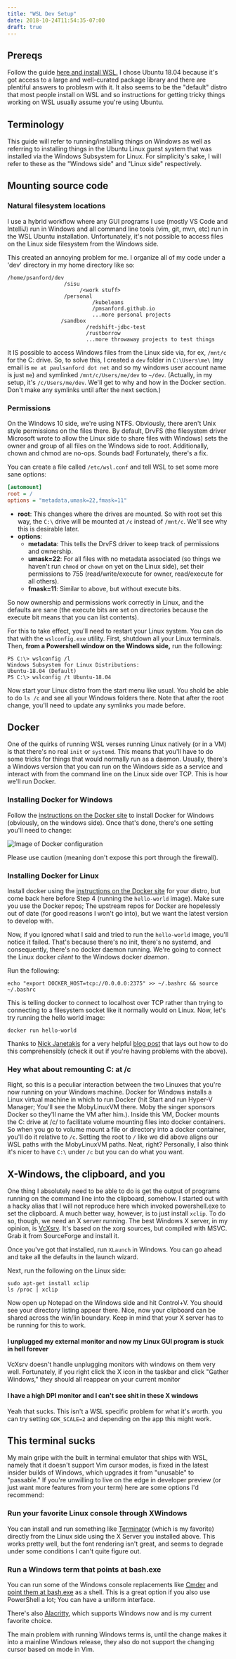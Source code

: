 ```yaml
---
title: "WSL Dev Setup"
date: 2018-10-24T11:54:35-07:00
draft: true
---
```


## Prereqs
Follow the guide [here and install WSL.](https://docs.microsoft.com/en-us/windows/wsl/install-win10) I chose Ubuntu 18.04 because it's got access to a large and well-curated package library and there are plentiful answers to problesm with it. It also seems to be the "default" distro that most people install on WSL and so instructions for getting tricky things working on WSL usually assume you're using Ubuntu.

## Terminology
This guide will refer to running/installing things on Windows as well as referring to installing things in the Ubuntu Linux guest system that was installed via the Windows Subsystem for Linux. For simplicity's sake, I will refer to these as the "Windows side" and "Linux side" respectively.

## Mounting source code

### Natural filesystem locations

I use a hybrid workflow where any GUI programs I use (mostly VS Code and IntelliJ) run in Windows and all command line tools (vim, git, mvn, etc) run in the WSL Ubuntu installation. Unfortunately, it's not possible to access files on the Linux side filesystem from the Windows side.

This created an annoying problem for me. I organize all of my code under a 'dev' directory in my home directory like so:
```
/home/psanford/dev
                  /sisu
                       /<work stuff>
                  /personal
                           /kubeleans
                           /pmsanford.github.io
                           ...more personal projects
                 /sandbox
                         /redshift-jdbc-test
                         /rustborrow
                         ...more throwaway projects to test things
```

It IS possible to access Windows files from the Linux side via, for ex, `/mnt/c` for the C: drive. So, to solve this, I created a `dev` folder in `C:\Users\me\` (my email is `me at paulsanford dot net` and so my windows user account name is just `me`) and symlinked `/mnt/c/Users/me/dev` to `~/dev`. (Actually, in my setup, it's `/c/Users/me/dev`. We'll get to why and how in the Docker section. Don't make any symlinks until after the next section.)

### Permissions
On the Windows 10 side, we're using NTFS. Obviously, there aren't Unix style permissions on the files there. By default, DrvFS (the filesystem driver Microsoft wrote to allow the Linux side to share files with Windows) sets the owner and group of all files on the Windows side to root. Additionally, chown and chmod are no-ops. Sounds bad! Fortunately, there's a fix.

You can create a file called `/etc/wsl.conf` and tell WSL to set some more sane options:

```ini
[automount]
root = /
options = "metadata,umask=22,fmask=11"
```

* **root**: This changes where the drives are mounted. So with root set this way, the `C:\` drive will be mounted at `/c` instead of `/mnt/c`. We'll see why this is desirable later.
* **options**:
    - **metadata**: This tells the DrvFS driver to keep track of permissions and ownership.
    - **umask=22**: For all files with no metadata associated (so things we haven't run `chmod` or `chown` on yet on the Linux side), set their permissions to 755 (read/write/execute for owner, read/execute for all others).
    - **fmask=11**: Similar to above, but without execute bits.

So now ownership and permissions work correctly in Linux, and the defaults are sane (the execute bits are set on directories because the execute bit means that you can list contents).

For this to take effect, you'll need to restart your Linux system. You can do that with the `wslconfig.exe` utility. First, shutdown all your Linux terminals. Then, **from a Powershell window on the Windows side,** run the following:
```shell
PS C:\> wslconfig /l
Windows Subsystem for Linux Distributions:
Ubuntu-18.04 (Default)
PS C:\> wslconfig /t Ubuntu-18.04
```

Now start your Linux distro from the start menu like usual. You shold be able to do `ls /c` and see all your Windows folders there. Note that after the root change, you'll need to update any symlinks you made before.

## Docker

One of the quirks of running WSL verses running Linux natively (or in a VM) is that there's no real `init` or `systemd`. This means that you'll have to do some tricks for things that would normally run as a daemon. Usually, there's a Windows version that you can run on the Windows side as a service and interact with from the command line on the Linux side over TCP. This is how we'll run Docker.

### Installing Docker for Windows

Follow the [instructions on the Docker site](https://docs.docker.com/docker-for-windows/install/) to install Docker for Windows (obviously, on the windows side). Once that's done, there's one setting you'll need to change:

![Image of Docker configuration](/images/docker-config.png)

Please use caution (meaning don't expose this port through the firewall).

### Installing Docker for Linux

Install docker using the [instructions on the Docker site](https://docs.docker.com/install/linux/docker-ce/ubuntu/) for your distro, but come back here before Step 4 (running the `hello-world` image). Make sure you use the Docker repos; The upstream repos for Docker are hopelessly out of date (for good reasons I won't go into), but we want the latest version to develop with.

Now, if you ignored what I said and tried to run the `hello-world` image, you'll notice it failed. That's because there's no init, there's no systemd, and consequently, there's no docker daemon running. We're going to connect the Linux docker *client* to the Windows docker *daemon*.

Run the following:
```shell
echo "export DOCKER_HOST=tcp://0.0.0.0:2375" >> ~/.bashrc && source ~/.bashrc
```
This is telling docker to connect to localhost over TCP rather than trying to connecting to a filesystem socket like it normally would on Linux. Now, let's try running the hello world image:
```shell
docker run hello-world
```

Thanks to [Nick Janetakis](https://nickjanetakis.com/) for a very helpful [blog post](https://nickjanetakis.com/blog/setting-up-docker-for-windows-and-wsl-to-work-flawlessly) that lays out how to do this comprehensibly (check it out if you're having problems with the above).

### Hey what about remounting C: at /c

Right, so this is a peculiar interaction between the two Linuxes that you're now running on your Windows machine. Docker for Windows installs a Linux virtual machine in which to run Docker (hit Start and run Hyper-V Manager; You'll see the MobyLinuxVM there. Moby the singer sponsors Docker so they'll name the VM after him.). Inside this VM, Docker mounts the C: drive at /c/ to facilitate volume mounting files into docker containers. So when you go to volume mount a file or directory into a docker container, you'll do it relative to `/c`. Setting the root to `/` like we did above aligns our WSL paths with the MobyLinuxVM paths. Neat, right? Personally, I also think it's nicer to have `C:\` under `/c` but you can do what you want.

## X-Windows, the clipboard, and you

One thing I absolutely need to be able to do is get the output of programs running on the command line into the clipboard, somehow. I started out with a hacky alias that I will not reproduce here which invoked powershell.exe to set the clipboard. A much better way, however, is to just install `xclip`. To do so, though, we need an X server running. The best Windows X server, in my opinion, is [VcXsrv](https://sourceforge.net/projects/vcxsrv/). It's based on the xorg sources, but compiled with MSVC. Grab it from SourceForge and install it.

Once you've got that installed, run `XLaunch` in Windows. You can go ahead and take all the defaults in the launch wizard.

Next, run the following on the Linux side:
```shell
sudo apt-get install xclip
ls /proc | xclip
```

Now open up Notepad on the Windows side and hit Control+V. You should see your directory listing appear there. Nice, now your clipboard can be shared across the win/lin boundary. Keep in mind that your X server has to be running for this to work.

#### I unplugged my external monitor and now my Linux GUI program is stuck in hell forever

VcXsrv doesn't handle unplugging monitors with windows on them very well. Fortunately, if you right click the X icon in the taskbar and click "Gather Windows," they should all reappear on your current monitor

#### I have a high DPI monitor and I can't see shit in these X windows

Yeah that sucks. This isn't a WSL specific problem for what it's worth. you can try setting `GDK_SCALE=2` and depending on the app this might work.

## This terminal sucks

My main gripe with the built in terminal emulator that ships with WSL, namely that it doesn't support Vim cursor modes, is fixed in the latest insider builds of Windows, which upgrades it from "unusable" to "passable." If you're unwilling to live on the edge in developer preview (or just want more features from your term) here are some options I'd recommend:

### Run your favorite Linux console through XWindows
You can install and run something like [Terminator](https://terminator-gtk3.readthedocs.io/en/latest/) (which is my favorite) directly from the Linux side using the X Server you installed above. This works pretty well, but the font rendering isn't great, and seems to degrade under some conditions I can't quite figure out.

### Run a Windows term that points at bash.exe
You can run some of the Windows console replacements like [Cmder](http://cmder.net/) and [point them at bash.exe](https://gingter.org/2016/11/16/running-windows-10-ubuntu-bash-in-cmder/) as a shell. This is a great option if you also use PowerShell a lot; You can have a uniform interface.

There's also [Alacritty](https://github.com/jwilm/alacritty), which supports Windows now and is my current favorite choice.

The main problem with running Windows terms is, until the change makes it into a mainline Windows release, they also do not support the changing cursor based on mode in Vim.
